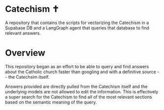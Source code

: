 # Catechism ✝️
A repository that contains the scripts for vectorizing the Catechism in a Supabase DB and a LangGraph agent that queries that database to find relevant answers.

# Overview
This repository began as an effort to be able to query and find answers about the Catholic church faster than googling and with a definitive source -- the Catechsim itself.

Answers provided are directly pulled from the Catechism itself and the underlying models are not allowed to edit the information. This is effectively a super search for the Catechism to find all of the most relevant sections based on the semantic meaning of the query.
